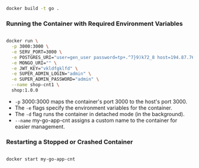 ```bash
docker build -t go .
```

### Running the Container with Required Environment Variables

```bash

docker run \
  -p 3000:3000 \
  -e SERV_PORT=3000 \
  -e POSTGRES_URI="user=gen_user password=tp+.^7}9)k72_8 host=194.87.76.134 port=5432 dbname=default_db" \
  -e MONGO_URI="" \
  -e JWT_KEY="vkldfgklfd" \
  -e SUPER_ADMIN_LOGIN="admin" \
  -e SUPER_ADMIN_PASSWORD="admin" \
  --name shop-cnt1 \
  shop:1.0.0
```

* ```-p``` 3000:3000 maps the container's port 3000 to the host's port 3000.
* The ```-e``` flags specify the environment variables for the container.
* The ```-d``` flag runs the container in detached mode (in the background).
* ```--name``` my-go-app-cnt assigns a custom name to the container for easier management.

### Restarting a Stopped or Crashed Container

```bash

docker start my-go-app-cnt
```